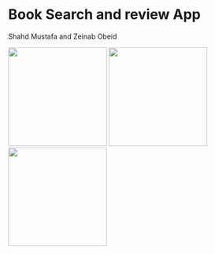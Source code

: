 # Book Search and review App
Shahd Mustafa and Zeinab Obeid

<img src="https://github.com/shahdmu34/Book-Search-and-review-App/assets/99287558/4da5c402-d5fd-49fb-bc96-5ca851b6cc20" width="200" height="200">
<img src="https://github.com/shahdmu34/Book-Search-and-review-App/assets/99287558/14e30cff-09c9-4eca-8bf1-fc236d43e805" width="200" height="200">
<img src="https://github.com/shahdmu34/Book-Search-and-review-App/assets/99287558/dfb9934c-7b8e-4094-a97a-002a45066a1e" width="200" height="200">
